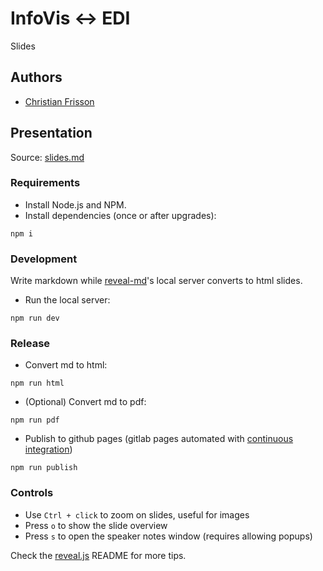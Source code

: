 # InfoVis ↔ EDI

Slides

## Authors

* [Christian Frisson](https://frisson.re)

## Presentation

Source: [slides.md](slides.md)

### Requirements

- Install Node.js and NPM.
- Install dependencies (once or after upgrades):
```
npm i
```

### Development

Write markdown while [reveal-md](https://github.com/webpro/reveal-md)'s local server converts to html slides.

- Run the local server:
```
npm run dev
```

### Release

- Convert md to html:
```
npm run html
```
- (Optional) Convert md to pdf:
```
npm run pdf
```
- Publish to github pages (gitlab pages automated with [continuous integration](.gitlab-ci.yml))
```
npm run publish
```

### Controls

- Use `Ctrl + click` to zoom on slides, useful for images
- Press `o` to show the slide overview
- Press `s` to open the speaker notes window (requires allowing popups)

Check the [reveal.js](https://github.com/hakimel/reveal.js/#speaker-notes) README for more tips.
